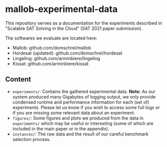 
# mallob-experimental-data

This repository serves as a documentation for the experiments described in "Scalable SAT Solving in the Cloud" (SAT 2021 paper submission).

The softwares we evaluate are located here:

* Mallob: github.com/domschrei/mallob
* Hordesat (updated): github.com/domschrei/hordesat
* Lingeling: github.com/arminbiere/lingeling
* Kissat: github.com/arminbiere/kissat


## Content

* `experiments/`: Contains the gathered experimental data. **Note:** As our system produced many Gigabytes of logging output, we only provide condensed runtime and performance information for each (set of) experiments. Please let us know if you wish to access some full logs or if you are missing some relevant data about an experiment.
* `figures/`: Some figures and plots we produced from the data in `experiments/` which may be useful or interesting (some of which are included in the main paper or in the appendix).
* `instances/`: The raw data and the result of our careful benchmark selection process.
